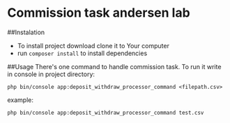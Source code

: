 # Commission task andersen lab

##Instalation
- To install project download clone it to Your computer
- run `composer install` to install dependencies

##Usage
There's one command to handle commission task. To run it write in console in project directory:

`php bin/console app:deposit_withdraw_processor_command <filepath.csv>`

example:

`php bin/console app:deposit_withdraw_processor_command test.csv`